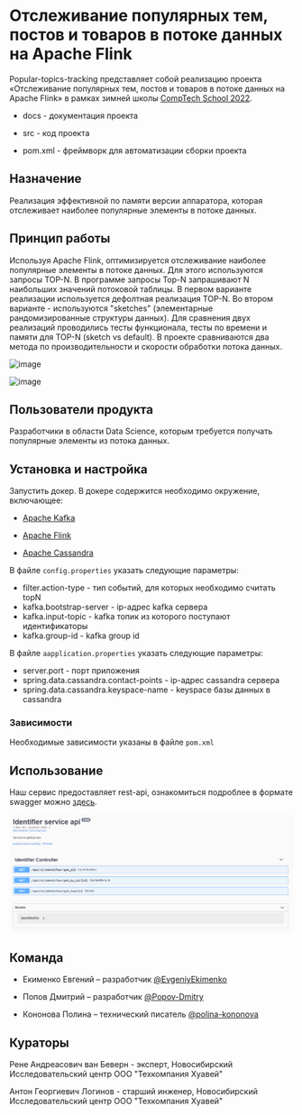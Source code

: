 # Отслеживание популярных тем, постов и товаров в потоке данных на Apache Flink

Popular-topics-tracking представляет собой реализацию проекта «Отслеживание популярных тем, постов и товаров в потоке данных на Apache Flink» в рамках зимней школы [CompTech School 2022](https://comptechschool.com/).

- docs - документация проекта

- src - код проекта

- pom.xml - фреймворк для автоматизации сборки проекта

## Назначение

Реализация эффективной по памяти версии аппаратора, которая отслеживает наиболее популярные элементы в потоке данных. 

## Принцип работы

Используя Apache Flink, оптимизируется отслеживание наиболее популярные элементы в потоке данных. Для этого используются запросы TOP-N. В программе запросы Top-N запрашивают N наибольших значений потоковой таблицы. В первом варианте реализации используется дефолтная реализация TOP-N. Во втором варианте - используются "sketches" (элементарные рандомизированные структуры данных). Для сравнения двух реализаций проводились тесты функционала, тесты  по времени и памяти для TOP-N (sketch vs default). В проекте сравниваются два метода по производительности и скорости обработки потока данных.



![image](https://user-images.githubusercontent.com/98398064/152352936-4a7a607f-df7f-463e-bde0-13e51bc0ece7.png)

![image](https://user-images.githubusercontent.com/98398064/152637165-182f1a2a-9ad8-4127-abb1-59d0ff382144.png)


## Пользователи продукта

Разработчики в области Data Science, которым требуется получать популярные элементы из потока данных.

## Установка и настройка

Запустить докер. В докере содержится необходимо окружение, включающее:

- [Apache Kafka](https://kafka.apache.org/)

- [Apache Flink](https://flink.apache.org/)

- [Apache Cassandra](https://cassandra.apache.org/)

В файле `config.properties` указать следующие параметры:

- filter.action-type - тип событий, для которых необходимо считать topN
- kafka.bootstrap-server - ip-адрес kafka сервера
- kafka.input-topic - kafka топик из которого поступают идентификаторы
- kafka.group-id - kafka group id

В файле `aapplication.properties` указать следующие параметры:

- server.port - порт приложения
- spring.data.cassandra.contact-points - ip-адрес cassandra сервера
- spring.data.cassandra.keyspace-name - keyspace базы данных в cassandra

### Зависимости

Необходимые зависимости указаны в файле `pom.xml`

## Использование

Наш сервис предоставляет rest-api, ознакомиться подроблее в формате swagger можно [здесь](https://app.swaggerhub.com/apis-docs/Popov-Dmitry/popular-topics-tracking/1.0.0#/).

![image](./docs/api.png)

## Команда

- Екименко Евгений – разработчик [@EvgeniyEkimenko](https://github.com/EvgeniyEkimenko)

- Попов Дмитрий – разработчик [@Popov-Dmitry](https://github.com/Popov-Dmitry)

- Кононова Полина – технический писатель [@polina-kononova](https://github.com/polina-kononova)

## Кураторы

Рене Андреасович ван Беверн - эксперт, Новосибирский Исследовательский центр ООО "Техкомпания Хуавей"

Антон Георгиевич Логинов - старший инженер, Новосибирский Исследовательский центр ООО "Техкомпания Хуавей"



